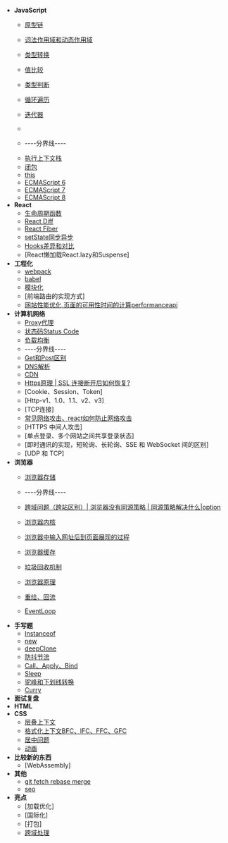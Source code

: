 - **JavaScript**
  - [原型链](base/javascript/prototypeChain.md)
  - [词法作用域和动态作用域](base/javascript/scope.md)
  - [类型转换](base/javascript/typeConversion.md)
  - [值比较](base/javascript/compare.md)
  - [类型判断](base/javascript/typeJudge.md)
  - [循环遍历](base/javascript/loop.md)
  
  - [迭代器](base/javascript/iterate.md)
  - 


  - ----分界线----
  <!-- - [变量对象](base/javascript/vo.md) -->
  <!-- - [作用域链](base/javascript/scopeChain.md) -->
  <!-- - [执行上下文](base/javascript/ec.md) -->
  - [执行上下文栈](base/javascript/ecStack.md)
  - [闭包](base)
  - [this](base)
  - [ECMAScript 6](base)
  - [ECMAScript 7](base)
  - [ECMAScript 8](base)
- **React**
  - [生命周期函数](base/guide.md)
  - [React Diff](base/guide.md)
  - [React Fiber](base)
  - [setState同步异步](base/)
  - [Hooks差异和对比](base/)
  - [React懒加载React.lazy和Suspense]
- **工程化**
  - [webpack](base/project/webpack.md)
  - [babel](base/project/babel.md)
  - [模块化](base/project/babel.md)
  - [前端路由的实现方式]
  - [网站性能优化,页面的可用性时间的计算performanceapi](https://mp.weixin.qq.com/s?__biz=MzUxMTcwOTM4Mg==&mid=2247483962&idx=1&sn=f9337ad983c6303811eb43d07d9f23d5&chksm=f96edb93ce195285943211e645cc683989826abdaaa8ab0b073a20761369ed04843c835c50b7#rd)
- **计算机网络**
  - [Proxy代理](base/network/proxy.md)
  - [状态码Status Code](base/network/code.md)
  - [负载均衡](base/network/loadBalance.md)
  - ----分界线----
  - [Get和Post区别](base/network/request.md)
  - [DNS解析](base/network/dns.md)
  - [CDN](base/network/cdn.md)
  - [Https原理 | SSL 连接断开后如何恢复?](base/network/https.md)
  - [Cookie、Session、Token]
  - [Http-v1、1.0、1.1、v2、v3]
  - [TCP连接]
  - [常见网络攻击、react如何防止网络攻击](base/network/attacks.md)
  - [HTTPS 中间人攻击]
  - [单点登录、多个网站之间共享登录状态]
  - [即时通讯的实现，短轮询、长轮询、SSE 和 WebSocket 间的区别]
  - [UDP 和 TCP]
- **浏览器**
  - [浏览器存储](base/browser/storage.md)
  - ----分界线----

  - [跨域问题（跨站区别）| 浏览器没有同源策略 | 同源策略解决什么|option](base/test.md)
  - [浏览器内核]()
  - [浏览器中输入网址后到页面展现的过程](base/)
  - [浏览器缓存](base/test.md)
  - [垃圾回收机制]()
  - [浏览器原理]()
  - [重绘、回流]()
  - [EventLoop]()
- **手写题**
  - [Instanceof](base/codeWriting/instanceof.md)
  - [new](base/codeWriting/new.md)
  - [deepClone](base/codeWriting/deepClone.md)
  - [防抖节流](base/codeWriting/debounce-throttle.md)
  - [Call、Apply、Bind](base/codeWriting/call-apply-bind.md)
  - [Sleep](base/codeWriting/sleep.md)
  - [驼峰和下划线转换](base/codeWriting/hump.md)
  - [Curry](base/codeWriting/curry.md)
- **面试复盘**
- **HTML**
- **CSS**
  - [层叠上下文](base)
  - [格式化上下文BFC、IFC、FFC、GFC](base/guide.md)
  - [居中问题](base/guide.md)
  - [动画](base/guide.md)
- **比较新的东西**
  - [WebAssembly]
- **其他**
  - [git fetch rebase merge]()
  - [seo]()
- **亮点**
  - [加载优化]
  - [国际化]
  - [打包]
  - [跨域处理](https://juejin.cn/post/6844904098148384776)


